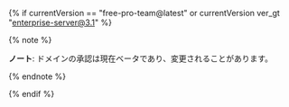 {% if currentVersion == "free-pro-team@latest" or currentVersion ver_gt "enterprise-server@3.1" %}

{% note %}

**ノート**: ドメインの承認は現在ベータであり、変更されることがあります。

{% endnote %}

{% endif %}
